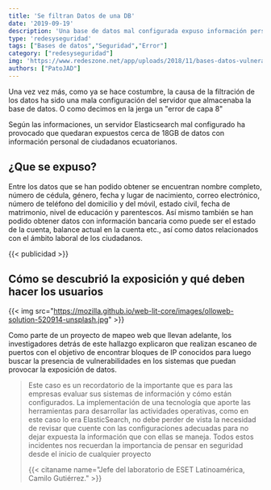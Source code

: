 ```yaml
---
title: 'Se filtran Datos de una DB'
date: '2019-09-19'
description: 'Una base de datos mal configurada expuso información personal de millones de ciudadanos de Ecuador, como nombres completos, números de teléfono e información financiera.'
type: 'redesyseguridad'
tags: ["Bases de datos","Seguridad","Error"]
category: ["redesyseguridad"]
img: 'https://www.redeszone.net/app/uploads/2018/11/bases-datos-vulnerabilidades.jpg'
authors: ["PatoJAD"]
---
```


Una vez vez más, como ya se hace costumbre, la causa de la filtración de los datos ha sido una mala configuración del servidor que almacenaba la base de datos. O como decimos en la jerga un "error de capa 8"

Según las informaciones, un servidor Elasticsearch mal configurado ha provocado que quedaran expuestos cerca de 18GB de datos con información personal de ciudadanos ecuatorianos.

## ¿Que se expuso?

Entre los datos que se han podido obtener se encuentran nombre completo, número de cédula, género, fecha y lugar de nacimiento, correo electrónico, número de teléfono del domicilio y del móvil, estado civil, fecha de matrimonio, nivel de educación y parentescos. Así mismo también se han podido obtener datos con información bancaria como puede ser el estado de la cuenta, balance actual en la cuenta etc., así como datos relacionados con el ámbito laboral de los ciudadanos.

{{< publicidad >}}

## Cómo se descubrió la exposición y qué deben hacer los usuarios

{{< img src="https://mozilla.github.io/web-lit-core/images/olloweb-solution-520914-unsplash.jpg" >}}

Como parte de un proyecto de mapeo web que llevan adelante, los investigadores detrás de este hallazgo explicaron que realizan escaneo de puertos con el objetivo de encontrar bloques de IP conocidos para luego buscar la presencia de vulnerabilidades en los sistemas que puedan provocar la exposición de datos.

>Este caso es un recordatorio de la importante que es para las empresas evaluar sus sistemas de información y cómo están configurados. La implementación de una tecnología que aporte las herramientas para desarrollar las actividades operativas, como en este caso lo era ElasticSearch, no debe perder de vista la necesidad de revisar que cuente con las configuraciones adecuadas para no dejar expuesta la información que con ellas se maneja. Todos estos incidentes nos recuerdan la importancia de pensar en seguridad desde el inicio de cualquier proyecto
>
> {{< citaname name="Jefe del laboratorio de ESET Latinoamérica, Camilo Gutiérrez." >}}
